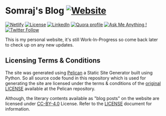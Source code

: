 # Somraj's Blog [![Website](https://img.shields.io/website?down_color=Red&down_message=Down&label=Website&style=flat-square&up_color=Green&up_message=Online&url=https%3A%2F%2Ftest-jarmos.netlify.app%2F)](https://test-jarmos.netlify.app)

[![Netlify](https://img.shields.io/netlify/40455652-e1fb-4daf-aae1-a9ecebbcb51a?color=00C7B7&label=Netlify%20Build&logo=Netlify&style=flat-square)](https://app.netlify.com/sites/test-jarmos/overview) [![License](https://img.shields.io/github/license/Jarmos-san/pelican-blog?color=EF9421&label=License&logo=Creative%20Commons&style=flat-square)](./LICENSE) [![LinkedIn](https://img.shields.io/static/v1?label=LinkedIn&message=Connect&color=0077B5&style=flat-square&logo=linkedin)](https://www.linkedin.com/in/jarmos/) [![Quora profile](https://img.shields.io/static/v1?label=Quora&message=Follow&color=B92B27&style=flat-square&logo=quora)](https://www.quora.com/profile/Somraj-Saha-3) [![Ask Me Anything !](https://img.shields.io/badge/Ask%20me-anything-1abc9c.svg)](https://github.com/Jarmos-san/ama) [![Twitter Follow](https://img.shields.io/twitter/follow/Jarmosan?style=social)](https://twitter.com/Jarmosan)

This is my personal website, it's still Work-In-Progress so come back later to check up on any new updates.

## Licensing Terms & Conditions

The site was generated using [Pelican](https:www.getpelican.com) a Static Site Generator built using Python. So all source code found in this repository which is used for generating the site are licensed under the terms & conditions of the [original LICENSE](https://github.com/getpelican/pelican/blob/master/LICENSE) available at the Pelican repository.

Although, the literary contents available as "blog posts" on the website are licensed under [CC-BY-4.0](https://spdx.org/licenses/CC-BY-4.0.html) License. Refer to the [LICENSE](LICENSE) document for information.
